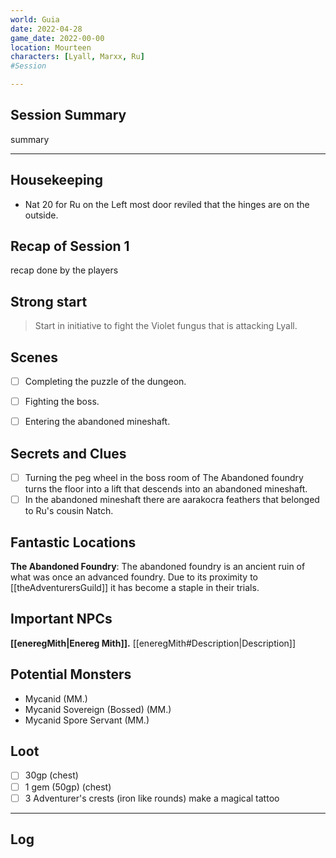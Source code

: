 ```yaml
--- 
world: Guia 
date: 2022-04-28 
game_date: 2022-00-00
location: Mourteen
characters: [Lyall, Marxx, Ru] 
#Session

--- 
```


## Session Summary 

summary

--- 
## Housekeeping 
- Nat 20 for Ru on the Left most door reviled that the hinges are on the outside.
## Recap of Session 1

recap done by the players 

## Strong start 
> Start in initiative to fight the Violet fungus that is attacking Lyall. 

## Scenes 
- [ ] Completing the puzzle of the dungeon.
- [ ] Fighting the boss.
- [ ] Entering the abandoned mineshaft.


## Secrets and Clues 
- [ ] Turning the peg wheel in the boss room of The Abandoned foundry turns the floor into a lift that descends into an abandoned mineshaft.
- [ ] In the abandoned mineshaft there are aarakocra feathers that belonged to Ru's cousin Natch.

## Fantastic Locations
**The Abandoned Foundry**: The abandoned foundry is an ancient ruin of what was once an advanced foundry. Due to its proximity to [[theAdventurersGuild]] it has become a staple in their trials.

## Important NPCs
**[[eneregMith|Enereg Mith]].** [[eneregMith#Description|Description]]

## Potential Monsters
* Mycanid (MM.)
* Mycanid Sovereign (Bossed) (MM.)
* Mycanid Spore Servant (MM.)

## Loot 
- [ ] 30gp (chest)
- [ ] 1 gem (50gp) (chest)
- [ ] 3 Adventurer's crests (iron like rounds) make a magical tattoo

--- 

## Log